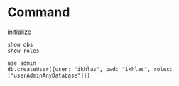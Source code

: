 # Command
initialize
```
show dbs
show roles
```
```
use admin
db.createUser({user: "ikhlas", pwd: "ikhlas", roles: ["userAdminAnyDatabase"]})

```